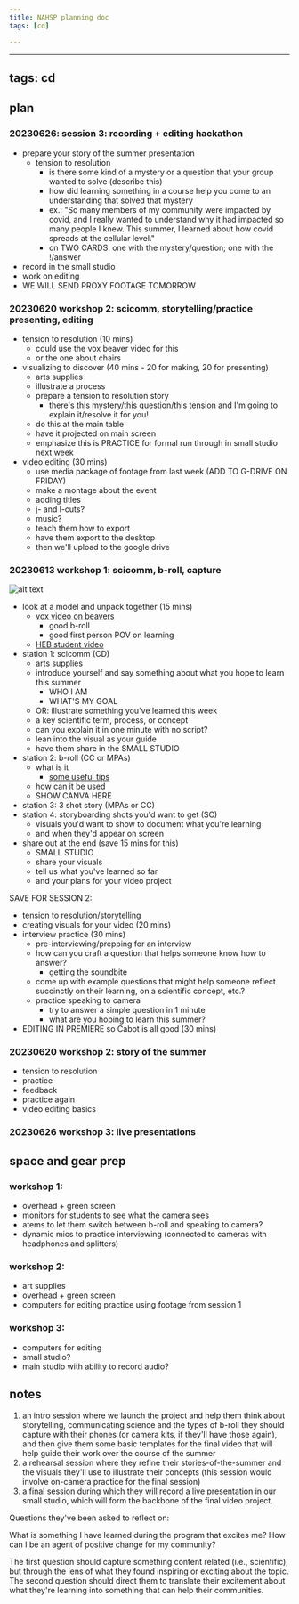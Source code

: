```yaml
---
title: NAHSP planning doc
tags: [cd]

---
```


---
tags: cd
---

## plan

### 20230626: session 3: recording + editing hackathon

* prepare your story of the summer presentation
    * tension to resolution
        * is there some kind of a mystery or a question that your group wanted to solve (describe this)
        * how did learning something in a course help you come to an understanding that solved that mystery
        * ex.: "So many members of my community were impacted by covid, and I really wanted to understand why it had impacted so many people I knew. This summer, I learned about how covid spreads at the cellular level."
        * on TWO CARDS: one with the mystery/question; one with the !/answer
* record in the small studio
* work on editing
* WE WILL SEND PROXY FOOTAGE TOMORROW

### 20230620 workshop 2: scicomm, storytelling/practice presenting, editing

* tension to resolution (10 mins)
    * could use the vox beaver video for this
    * or the one about chairs
* visualizing to discover (40 mins - 20 for making, 20 for presenting)
    * arts supplies
    * illustrate a process
    * prepare a tension to resolution story
        * there's this mystery/this question/this tension and I'm going to explain it/resolve it for you!
    * do this at the main table
    * have it projected on main screen
    * emphasize this is PRACTICE for formal run through in small studio next week
* video editing (30 mins)
    * use media package of footage from last week (ADD TO G-DRIVE ON FRIDAY)
    * make a montage about the event
    * adding titles
    * j- and l-cuts?
    * music?
    * teach them how to export
    * have them export to the desktop
    * then we'll upload to the google drive

### 20230613 workshop 1: scicomm, b-roll, capture

![alt text](https://files.slack.com/files-pri/T0HTW3H0V-F05BK535E4C/img_6523.jpg?pub_secret=fea34c00a6)
* look at a model and unpack together (15 mins)
    * [vox video on beavers](https://www.youtube.com/watch?v=9CVvfFwfI4U&list=PLJ8cMiYb3G5dHStEexqZ0UaNcVsFwHbb3&index=11)
        * good b-roll
        * good first person POV on learning
    * [HEB student video](https://youtu.be/yk2axv35Y6A) 
* station 1: scicomm (CD)
    * arts supplies
    * introduce yourself and say something about what you hope to learn this summer
        * WHO I AM
        * WHAT'S MY GOAL
    * OR: illustrate something you've learned this week
    * a key scientific term, process, or concept
    * can you explain it in one minute with no script?
    * lean into the visual as your guide
    * have them share in the SMALL STUDIO
* station 2: b-roll (CC or MPAs)
    * what is it
        * [some useful tips](https://www.masterclass.com/articles/what-is-b-roll-footage-and-how-can-you-use-it)
    * how can it be used
    * SHOW CANVA HERE
* station 3: 3 shot story (MPAs or CC)
* station 4: storyboarding shots you'd want to get (SC)
    * visuals you'd want to show to document what you're learning
    * and when they'd appear on screen
* share out at the end (save 15 mins for this)
    * SMALL STUDIO
    * share your visuals
    * tell us what you've learned so far
    * and your plans for your video project

SAVE FOR SESSION 2:
* tension to resolution/storytelling
* creating visuals for your video (20 mins)
* interview practice (30 mins)
    * pre-interviewing/prepping for an interview
    * how can you craft a question that helps someone know how to answer?
        * getting the soundbite
    * come up with example questions that might help someone reflect succinctly on their learning, on a scientific concept, etc.?
    * practice speaking to camera
        * try to answer a simple question in 1 minute
        * what are you hoping to learn this summer?
* EDITING IN PREMIERE so Cabot is all good (30 mins)

### 20230620 workshop 2: story of the summer

* tension to resolution
* practice
* feedback
* practice again
* video editing basics

### 20230626 workshop 3: live presentations

## space and gear prep

### workshop 1:
* overhead + green screen
* monitors for students to see what the camera sees
* atems to let them switch between b-roll and speaking to camera?
* dynamic mics to practice interviewing (connected to cameras with headphones and splitters)

### workshop 2:
* art supplies
* overhead + green screen
* computers for editing practice using footage from session 1

### workshop 3:
* computers for editing
* small studio?
* main studio with ability to record audio?

## notes

1. an intro session where we launch the project and help them think about storytelling, communicating science and the types of b-roll they should capture with their phones (or camera kits, if they'll have those again), and then give them some basic templates for the final video that will help guide their work over the course of the summer
2. a rehearsal session where they refine their stories-of-the-summer and the visuals they'll use to illustrate their concepts (this session would involve on-camera practice for the final session)
3. a final session during which they will record a live presentation in our small studio, which will form the backbone of the final video project.

Questions they've been asked to reflect on:

What is something I have learned during the program that excites me?
How can I be an agent of positive change for my community?

The first question should capture something content related (i.e., scientific), but through the lens of what they found inspiring or exciting about the topic.  The second question should direct them to translate their excitement about what they're learning into something that can help their communities.
